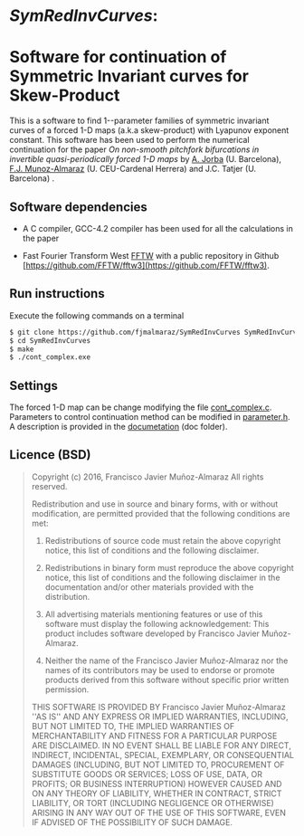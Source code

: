 # *SymRedInvCurves*:
# Software for continuation of Symmetric Invariant curves for Skew-Product 

This is a software to find 1--parameter families of symmetric invariant curves of a forced 1-D
maps (a.k.a skew-product)  with Lyapunov exponent constant. This software has been used to perform  the numerical continuation for the paper 
*On non-smooth pitchfork bifurcations in invertible quasi-periodically forced 1-D maps* by [A. Jorba](http://www.maia.ub.es/~angel/) (U. Barcelona), [F.J. Munoz-Almaraz](https://www.uchceu.es/directorio/fj-munoz-almaraz) (U. CEU-Cardenal Herrera) and J.C. Tatjer (U. Barcelona) . 

## Software dependencies 

- A C compiler, GCC-4.2 compiler has been used for all the calculations in the paper 

- Fast Fourier Transform West [FFTW](http://www.fftw.org/) with a public repository in Github [https://github.com/FFTW/fftw3](https://github.com/FFTW/fftw3).

## Run instructions 

Execute the following commands on a terminal 

```sh
$ git clone https://github.com/fjmalmaraz/SymRedInvCurves SymRedInvCurves
$ cd SymRedInvCurves
$ make
$ ./cont_complex.exe
```

## Settings 

The forced 1-D map can be change modifying the file [cont_complex.c](https://github.com/fjmalmaraz/SymRedInvCurves/blob/master/cont_complex.c). Parameters to control continuation method can be modified in [parameter.h](https://github.com/fjmalmaraz/SymRedInvCurves/blob/master/parameter.h). A description is provided in the [documetation](https://github.com/fjmalmaraz/SymRedInvCurves/blob/master/doc/SymRedInvCurves.pdf) (doc folder).

## Licence (BSD) 

> Copyright (c) 2016, Francisco Javier Muñoz-Almaraz
> All rights reserved.
>
> 
> Redistribution and use in source and binary forms, with or without
> modification, are permitted provided that the following conditions are met:
>
> 1. Redistributions of source code must retain the above copyright
> notice, this list of conditions and the following disclaimer.
>
> 2. Redistributions in binary form must reproduce the above copyright
> notice, this list of conditions and the following disclaimer in the
> documentation and/or other materials provided with the distribution.
>
> 3. All advertising materials mentioning features or use of this software
> must display the following acknowledgement:
> This product includes software developed by Francisco Javier Muñoz-Almaraz.
>
> 4. Neither the name of the Francisco Javier Muñoz-Almaraz nor the
> names of its contributors may be used to endorse or promote products
> derived from this software without specific prior written permission.
> 
> THIS SOFTWARE IS PROVIDED BY Francisco Javier Muñoz-Almaraz ''AS IS'' AND ANY
> EXPRESS OR IMPLIED WARRANTIES, INCLUDING, BUT NOT LIMITED TO, THE IMPLIED
> WARRANTIES OF MERCHANTABILITY AND FITNESS FOR A PARTICULAR PURPOSE ARE
> DISCLAIMED. IN NO EVENT SHALL <COPYRIGHT HOLDER> BE LIABLE FOR ANY
> DIRECT, INDIRECT, INCIDENTAL, SPECIAL, EXEMPLARY, OR CONSEQUENTIAL DAMAGES
> (INCLUDING, BUT NOT LIMITED TO, PROCUREMENT OF SUBSTITUTE GOODS OR SERVICES;
> LOSS OF USE, DATA, OR PROFITS; OR BUSINESS INTERRUPTION) HOWEVER CAUSED AND
> ON ANY THEORY OF LIABILITY, WHETHER IN CONTRACT, STRICT LIABILITY, OR TORT
> (INCLUDING NEGLIGENCE OR OTHERWISE) ARISING IN ANY WAY OUT OF THE USE OF THIS
> SOFTWARE, EVEN IF ADVISED OF THE POSSIBILITY OF SUCH DAMAGE.
